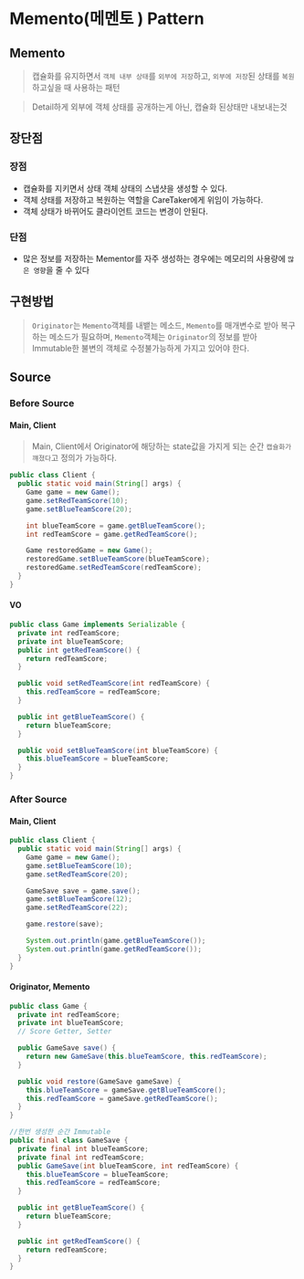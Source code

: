 # Memento(메멘토 ) Pattern

## Memento

> 캡슐화를 유지하면서 `객체 내부 상태`를 `외부에 저장`하고, `외부에 저장`된 상태를 `복원`하고싶을 때 사용하는 패턴

> Detail하게 외부에 객체 상태를 공개하는게 아닌, 캡슐화 된상태만 내보내는것

## 장단점

### 장점

- 캡슐화를 지키면서 상태 객체 상태의 스냅샷을 생성할 수 있다.
- 객체 상태를 저장하고 복원하는 역할을 CareTaker에게 위임이 가능하다.
- 객체 상태가 바뀌어도 클라이언트 코드는 변경이 안된다.

### 단점

- 많은 정보를 저장하는 Mementor를 자주 생성하는 경우에는 메모리의 사용량에 `많은 영향`을 줄 수 있다

## 구현방법

> `Originator`는 `Memento`객체를 내뱉는 메소드, `Memento`를 매개변수로 받아 복구하는 메소드가 필요하며, `Memento`객체는 `Originator`의 정보를 받아 Immutable한 불변의 객체로 수정불가능하게 가지고 있어야 한다.

## Source

### Before Source

#### Main, Client

> Main, Client에서 Originator에 해당하는 state값을 가지게 되는 순간 `캡슐화가 꺠졌다`고 정의가 가능하다.

```java
public class Client {
  public static void main(String[] args) {
    Game game = new Game();
    game.setRedTeamScore(10);
    game.setBlueTeamScore(20);

    int blueTeamScore = game.getBlueTeamScore();
    int redTeamScore = game.getRedTeamScore();

    Game restoredGame = new Game();
    restoredGame.setBlueTeamScore(blueTeamScore);
    restoredGame.setRedTeamScore(redTeamScore);
  }
}
```

#### VO

```java
public class Game implements Serializable {
  private int redTeamScore;
  private int blueTeamScore;
  public int getRedTeamScore() {
    return redTeamScore;
  }

  public void setRedTeamScore(int redTeamScore) {
    this.redTeamScore = redTeamScore;
  }

  public int getBlueTeamScore() {
    return blueTeamScore;
  }

  public void setBlueTeamScore(int blueTeamScore) {
    this.blueTeamScore = blueTeamScore;
  }
}
```

### After Source

#### Main, Client

```java
public class Client {
  public static void main(String[] args) {
    Game game = new Game();
    game.setBlueTeamScore(10);
    game.setRedTeamScore(20);

    GameSave save = game.save();
    game.setBlueTeamScore(12);
    game.setRedTeamScore(22);

    game.restore(save);

    System.out.println(game.getBlueTeamScore());
    System.out.println(game.getRedTeamScore());
  }
}
```

#### Originator, Memento

```java
public class Game {
  private int redTeamScore;
  private int blueTeamScore;
  // Score Getter, Setter

  public GameSave save() {
    return new GameSave(this.blueTeamScore, this.redTeamScore);
  }

  public void restore(GameSave gameSave) {
    this.blueTeamScore = gameSave.getBlueTeamScore();
    this.redTeamScore = gameSave.getRedTeamScore();
  }
}

//한번 생성한 순간 Immutable
public final class GameSave {
  private final int blueTeamScore;
  private final int redTeamScore;
  public GameSave(int blueTeamScore, int redTeamScore) {
    this.blueTeamScore = blueTeamScore;
    this.redTeamScore = redTeamScore;
  }

  public int getBlueTeamScore() {
    return blueTeamScore;
  }

  public int getRedTeamScore() {
    return redTeamScore;
  }
}
```
